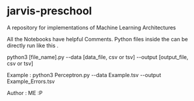 # jarvis-preschool
A repository for implementations of Machine Learning Architectures

All the Notebooks have helpful Comments.
Python files inside the can be directly run like this .

 python3 [file_name].py --data [data_file, csv or tsv] --output [output_file, csv or tsv]
 
 Example : python3 Perceptron.py --data Example.tsv --output Example_Errors.tsv

Author : ME :P
